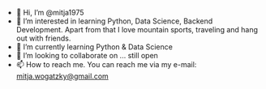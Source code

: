- 👋 Hi, I’m @mitja1975
- 👀 I’m interested in learning Python, Data Science, Backend Development. Apart from that I love mountain sports, traveling and hang out with friends.
- 🌱 I’m currently learning Python & Data Science
- 💞️ I’m looking to collaborate on ... still open
- 📫 How to reach me. You can reach me via my e-mail: mitja.wogatzky@gmail.com

<!---
mitja1975/mitja1975 is a ✨ special ✨ repository because its `README.md` (this file) appears on your GitHub profile.
You can click the Preview link to take a look at your changes.
--->

